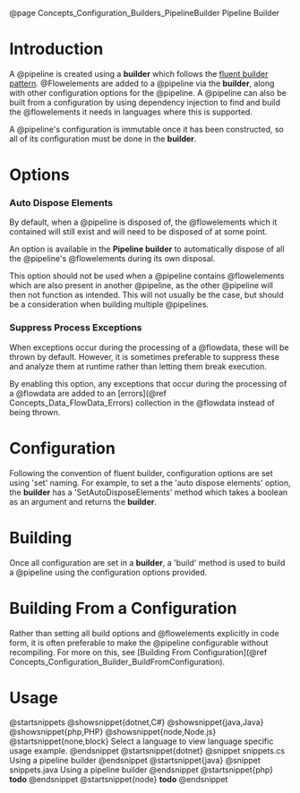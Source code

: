 @page Concepts_Configuration_Builders_PipelineBuilder Pipeline Builder

# Introduction

A @pipeline is created using a **builder** which follows the
[fluent builder pattern](https://en.wikipedia.org/wiki/Fluent_interface).
@Flowelements are added to a @pipeline via the **builder**, along with
other configuration options for the @pipeline. A @pipeline can also be
built from a configuration by using dependency injection to find and build
the @flowelements it needs in languages where this is supported.

A @pipeline's configuration is immutable once it has been constructed, so
all of its configuration must be done in the **builder**.


# Options

### Auto Dispose Elements

By default, when a @pipeline is disposed of, the @flowelements which it
contained will still exist and will need to be disposed of at some point.

An option is available in the **Pipeline builder** to automatically dispose
of all the @pipeline's @flowelements during its own disposal.

This option should not be used when a @pipeline contains @flowelements which
are also present in another @pipeline, as the other @pipeline will then not
function as intended. This will not usually be the case, but should be a
consideration when building multiple @pipelines.


### Suppress Process Exceptions

When exceptions occur during the processing of a @flowdata, these will be thrown
by default. However, it is sometimes preferable to suppress these and analyze
them at runtime rather than letting them break execution.

By enabling this option, any exceptions that occur during the processing of a
@flowdata are added to an [errors](@ref Concepts_Data_FlowData_Errors) collection
in the @flowdata instead of being thrown.

# Configuration

Following the convention of fluent builder, configuration options are set using 'set' naming. For example,
to set a the 'auto dispose elements' option, the **builder** has a 'SetAutoDisposeElements' method which
takes a boolean as an argument and returns the **builder**.


# Building

Once all configuration are set in a **builder**, a 'build' method is used to build a @pipeline
using the configuration options provided.

# Building From a Configuration

Rather than setting all build options and @flowelements explicitly in code form, it is often
preferable to make the @pipeline configurable without recompiling. For more on this, see
[Building From Configuration](@ref Concepts_Configuration_Builder_BuildFromConfiguration).

# Usage

@startsnippets
@showsnippet{dotnet,C#}
@showsnippet{java,Java}
@showsnippet{php,PHP}
@showsnippet{node,Node.js}
@startsnippet{none,block}
Select a language to view language specific usage example.
@endsnippet
@startsnippet{dotnet}
@snippet snippets.cs Using a pipeline builder
@endsnippet
@startsnippet{java}
@snippet snippets.java Using a pipeline builder
@endsnippet
@startsnippet{php}
**todo**
@endsnippet
@startsnippet{node}
**todo**
@endsnippet
